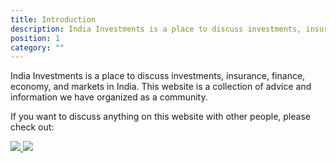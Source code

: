```yaml
---
title: Introduction
description: India Investments is a place to discuss investments, insurance, finance, economy, and markets in India. This website is a collection of advice and information we have organized as a community.
position: 1
category: ""
---
```


India Investments is a place to discuss investments, insurance, finance, economy, and markets in India. This website is a collection of advice and information we have organized as a community.

If you want to discuss anything on this website with other people, please check out:

<a aria-label="India Investments Subreddit" href="https://reddit.com/r/indiainvestments">
    <img aria-hidden="true" src="https://img.shields.io/reddit/subreddit-subscribers/indiainvestments?style=social" />
</a>

<a aria-label="Discord Chat Invite" href="https://discord.gg/hqBNg4u">
    <img aria-hidden="true" src="https://img.shields.io/discord/546638391127572500" />
</a>
